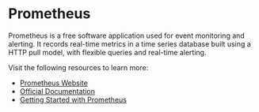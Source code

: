 



# Prometheus

Prometheus is a free software application used for event monitoring  and alerting. It records real-time metrics in a time series database  built using a HTTP pull model, with flexible queries and real-time  alerting.

Visit the following resources to learn more:

- [Prometheus Website](https://prometheus.io/)
- [Official Documentation](https://prometheus.io/docs/introduction/overview/)
- [Getting Started with Prometheus](https://prometheus.io/docs/tutorials/getting_started/)